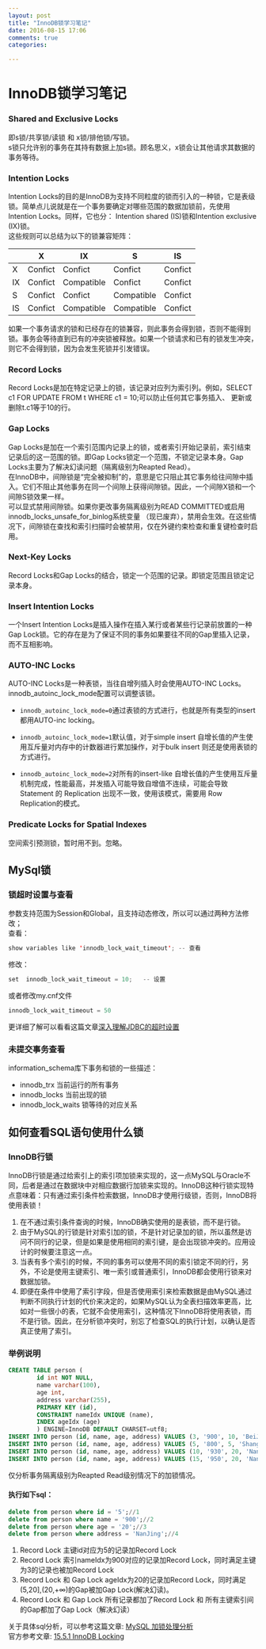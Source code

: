 ```yaml
---
layout: post
title: "InnoDB锁学习笔记"
date: 2016-08-15 17:06
comments: true
categories: 

---
```


# InnoDB锁学习笔记

### Shared and Exclusive Locks
即s锁/共享锁/读锁 和 x锁/排他锁/写锁。   
s锁只允许别的事务在其持有数据上加s锁。顾名思义，x锁会让其他请求其数据的事务等待。<!--more--> 
### Intention Locks
Intention Locks的目的是InnoDB为支持不同粒度的锁而引入的一种锁，它是表级锁。简单点儿说就是在一个事务要确定对哪些范围的数据加锁前，先使用Intention Locks。同样，它也分： Intention shared (IS)锁和Intention exclusive (IX)锁。   
这些规则可以总结为以下的锁兼容矩阵：   

|   | X | IX    | S  | IS |
|-------|:---:|-----------|-------|:-------:|
| X  | Confict | Confict     | Confict | Confict |
| IX | Confict  | Compatible      |  Confict  | Confict |
| S  | Confict  | Confict | Compatible     | Confict |
| IS  | Confict   | Compatible | Compatible     | Confict |

如果一个事务请求的锁和已经存在的锁兼容，则此事务会得到锁，否则不能得到锁。事务会等待直到已有的冲突锁被释放。如果一个锁请求和已有的锁发生冲突，则它不会得到锁，因为会发生死锁并引发错误。    

### Record Locks
Record Locks是加在特定记录上的锁，该记录对应列为索引列。例如，SELECT c1 FOR UPDATE FROM t WHERE c1 = 10;可以防止任何其它事务插入、 更新或删除t.c1等于10的行。   
### Gap Locks
Gap Locks是加在一个索引范围内记录上的锁，或者索引开始记录前，索引结束记录后的这一范围的锁。即Gap Locks锁定一个范围，不锁定记录本身。Gap Locks主要为了解决幻读问题（隔离级别为Reapted Read）。   
在InnoDB中，间隙锁是“完全被抑制”的，意思是它只阻止其它事务给往间隙中插入。它们不阻止其他事务在同一个间隙上获得间隙锁。因此，一个间隙X锁和一个间隙S锁效果一样。    
可以显式禁用间隙锁。如果你更改事务隔离级别为READ COMMITTED或启用innodb_locks_unsafe_for_binlog系统变量 （现已废弃），禁用会生效。在这些情况下，间隙锁在查找和索引扫描时会被禁用，仅在外键约束检查和重复键检查时启用。
### Next-Key Locks
Record Locks和Gap Locks的结合，锁定一个范围的记录。即锁定范围且锁定记录本身。
### Insert Intention Locks
一个Insert Intention Locks是插入操作在插入某行或者某些行记录前放置的一种Gap Lock锁。它的存在是为了保证不同的事务如果要往不同的Gap里插入记录，而不互相影响。
### AUTO-INC Locks
AUTO-INC Locks是一种表锁，当往自增列插入时会使用AUTO-INC Locks。    
innodb_autoinc_lock_mode配置可以调整该锁。    

* ```innodb_autoinc_lock_mode=0```通过表锁的方式进行，也就是所有类型的insert都用AUTO-inc locking。

* ```innodb_autoinc_lock_mode=1```默认值，对于simple insert 自增长值的产生使用互斥量对内存中的计数器进行累加操作，对于bulk insert 则还是使用表锁的方式进行。

* ```innodb_autoinc_lock_mode=2```对所有的insert-like 自增长值的产生使用互斥量机制完成，性能最高，并发插入可能导致自增值不连续，可能会导致Statement 的 Replication 出现不一致，使用该模式，需要用 Row Replication的模式。

### Predicate Locks for Spatial Indexes
空间索引预测锁，暂时用不到。忽略。   
## MySql锁
### 锁超时设置与查看
参数支持范围为Session和Global，且支持动态修改，所以可以通过两种方法修改；    
查看：   


```java
show variables like 'innodb_lock_wait_timeout'; -- 查看
```
修改：


```java
set  innodb_lock_wait_timeout = 10;   -- 设置
```

或者修改my.cnf文件

```sql
innodb_lock_wait_timeout = 50 
```
更详细了解可以看看这篇文章[深入理解JDBC的超时设置](http://www.importnew.com/2466.html)
### 未提交事务查看
information_schema库下事务和锁的一些描述：   
* innodb_trx  当前运行的所有事务
* innodb_locks  当前出现的锁
* innodb_lock_waits  锁等待的对应关系 


## 如何查看SQL语句使用什么锁
### InnoDB行锁
InnoDB行锁是通过给索引上的索引项加锁来实现的，这一点MySQL与Oracle不同，后者是通过在数据块中对相应数据行加锁来实现的。InnoDB这种行锁实现特点意味着：只有通过索引条件检索数据，InnoDB才使用行级锁，否则，InnoDB将使用表锁！    
1. 在不通过索引条件查询的时候，InnoDB确实使用的是表锁，而不是行锁。    
2. 由于MySQL的行锁是针对索引加的锁，不是针对记录加的锁，所以虽然是访问不同行的记录，但是如果是使用相同的索引键，是会出现锁冲突的。应用设计的时候要注意这一点。   
3. 当表有多个索引的时候，不同的事务可以使用不同的索引锁定不同的行，另外，不论是使用主键索引、唯一索引或普通索引，InnoDB都会使用行锁来对数据加锁。    
4. 即便在条件中使用了索引字段，但是否使用索引来检索数据是由MySQL通过判断不同执行计划的代价来决定的，如果MySQL认为全表扫描效率更高，比如对一些很小的表，它就不会使用索引，这种情况下InnoDB将使用表锁，而不是行锁。因此，在分析锁冲突时，别忘了检查SQL的执行计划，以确认是否真正使用了索引。

### 举例说明

```sql
CREATE TABLE person (
        id int NOT NULL, 
        name varchar(100), 
        age int, 
        address varchar(255),
        PRIMARY KEY (id), 
        CONSTRAINT nameIdx UNIQUE (name), 
        INDEX ageIdx (age)
        ) ENGINE=InnoDB DEFAULT CHARSET=utf8;
INSERT INTO person (id, name, age, address) VALUES (3, '900', 10, 'BeiJing');
INSERT INTO person (id, name, age, address) VALUES (5, '800', 5, 'ShangHai');
INSERT INTO person (id, name, age, address) VALUES (10, '930', 20, 'NanJing');
INSERT INTO person (id, name, age, address) VALUES (15, '950', 20, 'NanJing');
```

仅分析事务隔离级别为Reapted Read级别情况下的加锁情况。   
#### 执行如下sql：

```sql
delete from person where id = '5';//1
delete from person where name = '900';//2
delete from person where age = '20';//3
delete from person where address = 'NanJing';//4
```

1. Record Lock 
	主键id对应为5的记录加Record Lock
2. Record Lock 
	索引nameIdx为900对应的记录加Record Lock，同时满足主键为3的记录也被加Record Lock
3. Record Lock 和 Gap Lock
	ageIdx为20的记录加Record Lock，同时满足(5,20],(20,+∞)的Gap被加Gap Lock(解决幻读)。
4. Record Lock 和 Gap Lock
	所有记录都加了Record Lock 和 所有主键索引间的Gap都加了Gap Lock（解决幻读）

关于具体sql分析，可以参考这篇文章: [MySQL 加锁处理分析](http://hedengcheng.com/?p=771)   
官方参考文章: [15.5.1 InnoDB Locking](http://dev.mysql.com/doc/refman/5.7/en/innodb-locking.html#innodb-gap-locks)